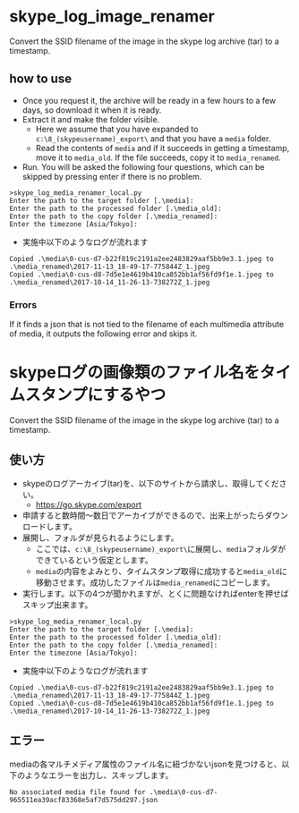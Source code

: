 # skype_log_image_renamer
Convert the SSID filename of the image in the skype log archive (tar) to a timestamp.

## how to use
+ Once you request it, the archive will be ready in a few hours to a few days, so download it when it is ready. 
+ Extract it and make the folder visible.
  + Here we assume that you have expanded to `c:\8_(skypeusername)_export\` and that you have a `media` folder.
  + Read the contents of `media` and if it succeeds in getting a timestamp, move it to `media_old`. If the file succeeds, copy it to `media_renamed`.
+ Run. You will be asked the following four questions, which can be skipped by pressing enter if there is no problem.
```
>skype_log_media_renamer_local.py
Enter the path to the target folder [.\media]:
Enter the path to the processed folder [.\media_old]:
Enter the path to the copy folder [.\media_renamed]:
Enter the timezone [Asia/Tokyo]:
```
+ 実施中以下のようなログが流れます
```
Copied .\media\0-cus-d7-b22f819c2191a2ee2483829aaf5bb9e3.1.jpeg to .\media_renamed\2017-11-13_18-49-17-775844Z_1.jpeg
Copied .\media\0-cus-d8-7d5e1e4619b410ca852bb1af56fd9f1e.1.jpeg to .\media_renamed\2017-10-14_11-26-13-738272Z_1.jpeg
```

### Errors
If it finds a json that is not tied to the filename of each multimedia attribute of media, it outputs the following error and skips it.

# skypeログの画像類のファイル名をタイムスタンプにするやつ
Convert the SSID filename of the image in the skype log archive (tar) to a timestamp.

## 使い方
+ skypeのログアーカイブ(tar)を、以下のサイトから請求し、取得してください。
  - https://go.skype.com/export
+ 申請すると数時間～数日でアーカイブができるので、出来上がったらダウンロードします。 
+ 展開し、フォルダが見られるようにします。
  + ここでは、`c:\8_(skypeusername)_export\`に展開し、`media`フォルダができているという仮定とします。
  + `media`の内容をよみとり、タイムスタンプ取得に成功すると`media_old`に移動させます。成功したファイルは`media_renamed`にコピーします。
+ 実行します。以下の4つが聞かれますが、とくに問題なければenterを押せばスキップ出来ます。
```
>skype_log_media_renamer_local.py
Enter the path to the target folder [.\media]:
Enter the path to the processed folder [.\media_old]:
Enter the path to the copy folder [.\media_renamed]:
Enter the timezone [Asia/Tokyo]:
```
+ 実施中以下のようなログが流れます
```
Copied .\media\0-cus-d7-b22f819c2191a2ee2483829aaf5bb9e3.1.jpeg to .\media_renamed\2017-11-13_18-49-17-775844Z_1.jpeg
Copied .\media\0-cus-d8-7d5e1e4619b410ca852bb1af56fd9f1e.1.jpeg to .\media_renamed\2017-10-14_11-26-13-738272Z_1.jpeg
```

## エラー
mediaの各マルチメディア属性のファイル名に紐づかないjsonを見つけると、以下のようなエラーを出力し、スキップします。
```
No associated media file found for .\media\0-cus-d7-965511ea39acf83368e5af7d575dd297.json
```
